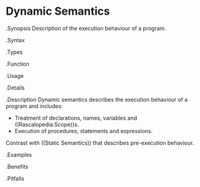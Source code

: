 # Dynamic Semantics

.Synopsis
Description of the execution behaviour of a program.

.Syntax

.Types

.Function
       
.Usage

.Details

.Description
Dynamic semantics describes the execution behaviour of a program and includes:

*  Treatment of declarations, names, variables and ((Rascalopedia:Scope))s.
*  Execution of procedures, statements and expressions.

Contrast with ((Static Semantics)) that describes pre-execution behaviour.

.Examples

.Benefits

.Pitfalls

